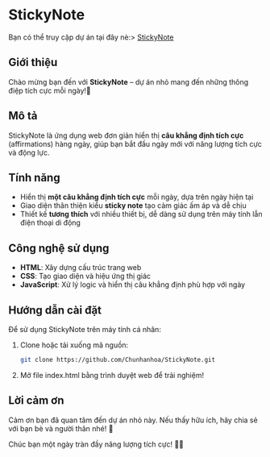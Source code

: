 # StickyNote

Bạn có thể truy cập dự án tại đây nè:>  [StickyNote](https://chunhanhoa.github.io/StickyNote/)

## Giới thiệu

Chào mừng bạn đến với **StickyNote** – dự án nhỏ mang đến những thông điệp tích cực mỗi ngày!💖

## Mô tả

StickyNote là ứng dụng web đơn giản hiển thị **câu khẳng định tích cực** (affirmations) hàng ngày, giúp bạn bắt đầu ngày mới với năng lượng tích cực và động lực.

## Tính năng

- Hiển thị **một câu khẳng định tích cực** mỗi ngày, dựa trên ngày hiện tại
- Giao diện thân thiện kiểu **sticky note** tạo cảm giác ấm áp và dễ chịu
- Thiết kế **tương thích** với nhiều thiết bị, dễ dàng sử dụng trên máy tính lẫn điện thoại di động

## Công nghệ sử dụng

- **HTML**: Xây dựng cấu trúc trang web
- **CSS**: Tạo giao diện và hiệu ứng thị giác
- **JavaScript**: Xử lý logic và hiển thị câu khẳng định phù hợp với ngày

## Hướng dẫn cài đặt

Để sử dụng StickyNote trên máy tính cá nhân:

1. Clone hoặc tải xuống mã nguồn:
   ```bash
   git clone https://github.com/Chunhanhoa/StickyNote.git
   ```
2. Mở file index.html bằng trình duyệt web để trải nghiệm!

## Lời cảm ơn

Cảm ơn bạn đã quan tâm đến dự án nhỏ này. Nếu thấy hữu ích, hãy chia sẻ với bạn bè và người thân nhé! 🥰

Chúc bạn một ngày tràn đầy năng lượng tích cực! 🌸✨